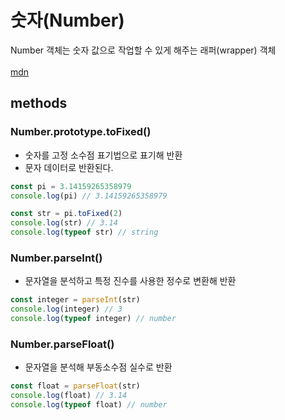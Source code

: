 # 숫자(Number)
Number 객체는 숫자 값으로 작업할 수 있게 해주는 래퍼(wrapper) 객체<br/>
<br/>
[mdn](https://developer.mozilla.org/ko/docs/Web/JavaScript/Reference/Global_Objects/Number)

## methods

### Number.prototype.toFixed()
- 숫자를 고정 소수점 표기법으로 표기해 반환
- 문자 데이터로 반환된다.
```js
const pi = 3.14159265358979
console.log(pi) // 3.14159265358979

const str = pi.toFixed(2)
console.log(str) // 3.14
console.log(typeof str) // string
```

### Number.parseInt()
- 문자열을 분석하고 특정 진수를 사용한 정수로 변환해 반환
```js
const integer = parseInt(str)
console.log(integer) // 3
console.log(typeof integer) // number
```

### Number.parseFloat()
- 문자열을 분석해 부동소수점 실수로 반환
```js
const float = parseFloat(str)
console.log(float) // 3.14
console.log(typeof float) // number
```
